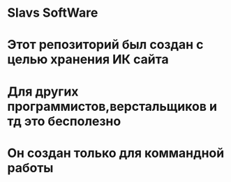# Slavs SoftWare
# Этот репозиторий был создан с целью хранения ИК сайта
# Для других программистов,верстальщиков и тд это бесполезно
# Он создан только для коммандной работы
